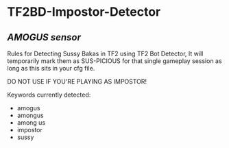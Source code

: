 # TF2BD-Impostor-Detector

## ***AMOGUS sensor***
Rules for Detecting Sussy Bakas in TF2 using TF2 Bot Detector, It will temporarily mark them as SUS-PICIOUS for that single gameplay session
as long as this sits in your cfg file.

DO NOT USE IF YOU'RE PLAYING AS IMPOSTOR!

Keywords currently detected:
- amogus
- amongus
- among us
- impostor
- sussy
